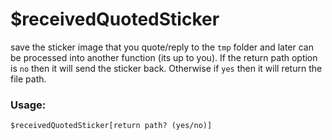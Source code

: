 # $receivedQuotedSticker

save the sticker image that you quote/reply to the `tmp` folder and later can be processed into another function (its up to you). If the return path option is `no` then it will send the sticker back. Otherwise if `yes` then it will return the file path.

### Usage:

```plain
$receivedQuotedSticker[return path? (yes/no)]
```
